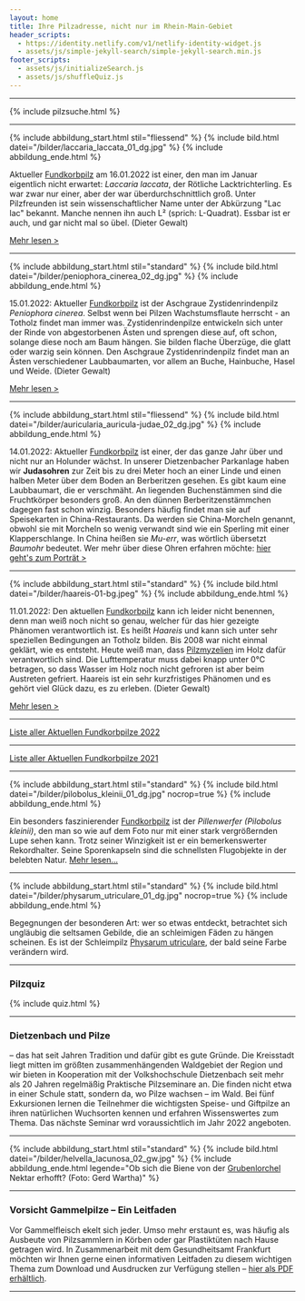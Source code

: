 ```yaml
---
layout: home
title: Ihre Pilzadresse, nicht nur im Rhein-Main-Gebiet
header_scripts:
  - https://identity.netlify.com/v1/netlify-identity-widget.js
  - assets/js/simple-jekyll-search/simple-jekyll-search.min.js
footer_scripts:
  - assets/js/initializeSearch.js
  - assets/js/shuffleQuiz.js
---
```

- - -

{% include pilzsuche.html %}

- - -

{% include abbildung_start.html stil="fliessend" %}
{% include bild.html datei="/bilder/laccaria_laccata_01_dg.jpg" %}
{% include abbildung_ende.html %}

Aktueller [Fundkorbpilz](AA "Glossar-") am 16.01.2022 ist einer, den man im Januar eigentlich nicht erwartet: *Laccaria laccata*, der Rötliche Lacktrichterling. Es war zwar nur einer, aber der war überdurchschnittlich groß. Unter Pilzfreunden ist sein wissenschaftlicher Name unter der Abkürzung "Lac lac" bekannt. Manche nennen ihn auch L² (sprich: L-Quadrat). Essbar ist er auch, und gar nicht mal so übel. (Dieter Gewalt)

[Mehr lesen >](/pilze/laccaria-laccata-rötlicher-lacktrichterling)

<div style="clear:  both"></div>

- - -

{% include abbildung_start.html stil="standard" %}
{% include bild.html datei="/bilder/peniophora_cinerea_02_dg.jpg" %}
{% include abbildung_ende.html %}

15.01.2022: Aktueller [Fundkorbpilz](AA "Glossar-") ist der Aschgraue Zystidenrindenpilz *Peniophora cinerea*. Selbst wenn bei Pilzen Wachstumsflaute herrscht - an Totholz findet man immer was. Zystidenrindenpilze entwickeln sich unter der Rinde von abgestorbenen Ästen und sprengen diese auf, oft schon, solange diese noch am Baum hängen. Sie bilden flache Überzüge, die glatt oder warzig sein können. Den Aschgraue Zystidenrindenpilz findet man an Ästen verschiedener Laubbaumarten, vor allem an Buche, Hainbuche, Hasel und Weide. (Dieter Gewalt)

[Mehr lesen >](/pilze/peniophora-cinerea-aschgrauer-zystidenrindenpilz)

- - -

{% include abbildung_start.html stil="fliessend" %}
{% include bild.html datei="/bilder/auricularia_auricula-judae_02_dg.jpg" %}
{% include abbildung_ende.html %}

14.01.2022: Aktueller [Fundkorbpilz](AA "Glossar-") ist einer, der das ganze Jahr über und nicht nur an Holunder wächst. In unserer Dietzenbacher Parkanlage haben wir **Judasohren** zur Zeit bis zu drei Meter hoch an einer Linde und einen halben Meter über dem Boden an Berberitzen gesehen. Es gibt kaum eine Laubbaumart, die er verschmäht. An liegenden Buchenstämmen sind die Fruchtkörper besonders groß. An den dünnen Berberitzenstämmchen dagegen  fast schon winzig. Besonders häufig findet man sie auf Speisekarten in China-Restaurants. Da werden sie China-Morcheln genannt, obwohl sie mit Morcheln so wenig verwandt sind wie ein Sperling mit einer Klapperschlange. In China heißen sie *Mu-err*, was wörtlich übersetzt *Baumohr* bedeutet. Wer mehr über diese Ohren erfahren möchte: [hier geht's zum Porträt >](/pilze/auricularia-auricula-judae-judasohr)

<div style="clear:  both"></div>

- - -

{% include abbildung_start.html stil="standard" %}
{% include bild.html datei="/bilder/haareis-01-bg.jpeg" %}
{% include abbildung_ende.html %}

11.01.2022: Den aktuellen [Fundkorbpilz](AA "Glossar-") kann ich leider nicht benennen, denn man weiß noch nicht so genau, welcher für das hier gezeigte Phänomen verantwortlich ist. Es heißt *Haareis* und kann sich unter sehr speziellen Bedingungen an Totholz bilden. Bis 2008 war nicht einmal geklärt, wie es entsteht. Heute weiß man, dass [Pilzmyzelien](Myzel "Glossar") im Holz dafür verantwortlich sind. Die Lufttemperatur muss dabei knapp unter 0°C betragen, so dass Wasser im Holz noch nicht gefroren ist aber beim Austreten gefriert. Haareis ist ein sehr kurzfristiges Phänomen und es gehört viel Glück dazu, es zu erleben. (Dieter Gewalt)

[Mehr lesen >](/artikel/haareis)

- - -

[Liste aller Aktuellen Fundkorbpilze 2022](/artikel/liste-aller-aktuellen-fundkorbpilze-2022.html)

- - -

[Liste aller Aktuellen Fundkorbpilze 2021](/artikel/liste-aller-aktuellen-fundkorbpilze-2021.html)

- - -

{% include abbildung_start.html stil="standard" %}
{% include bild.html datei="/bilder/pilobolus_kleinii_01_dg.jpg" nocrop=true %}
{% include abbildung_ende.html %}

Ein besonders faszinierender [Fundkorbpilz](AA "Glossar-") ist der *Pillenwerfer (Pilobolus kleinii)*, den man so wie auf dem Foto nur mit einer stark vergrößernden Lupe sehen kann. Trotz seiner Winzigkeit ist er ein bemerkenswerter Rekordhalter. Seine Sporenkapseln sind die schnellsten Flugobjekte in der belebten Natur. [Mehr lesen...](/pilze/pilobolus-kleinii-pillenwerfer)

- - -

{% include abbildung_start.html stil="standard" %}
{% include bild.html datei="/bilder/physarum_utriculare_01_dg.jpg" nocrop=true %}
{% include abbildung_ende.html %}

Begegnungen der besonderen Art: wer so etwas entdeckt, betrachtet sich ungläubig die seltsamen Gebilde, die an schleimigen Fäden zu hängen scheinen. Es ist der Schleimpilz [Physarum utriculare](/pilze/physarum-utriculare-fadenfruchtschleimpilz), der bald seine Farbe verändern wird.

- - -

### Pilzquiz

{% include quiz.html %}

- - -

### Dietzenbach und Pilze

– das hat seit Jahren Tradition und dafür gibt es gute Gründe. Die Kreisstadt liegt mitten im größten zusammenhängenden Waldgebiet der Region und wir bieten in Kooperation mit der Volkshochschule Dietzenbach seit mehr als 20 Jahren regelmäßig Praktische Pilzseminare an. Die finden nicht etwa in einer Schule statt, sondern da, wo Pilze wachsen – im Wald. Bei fünf Exkursionen lernen die Teilnehmer die wichtigsten Speise- und Giftpilze an ihren natürlichen Wuchsorten kennen und erfahren Wissenswertes zum Thema. Das nächste Seminar wrd voraussichtlich im Jahr 2022 angeboten.  

- - -

{% include abbildung_start.html stil="standard" %}
{% include bild.html datei="/bilder/helvella_lacunosa_02_gw.jpg" %}
{% include abbildung_ende.html legende="Ob sich die Biene von der <a href='/pilze/helvella-lacunosa-grubenlorchel'>Grubenlorchel</a> Nektar erhofft?  (Foto: Gerd Wartha)" %}

- - -

### Vorsicht Gammelpilze – Ein Leitfaden

Vor Gammelfleisch ekelt sich jeder. Umso mehr erstaunt es, was häufig als Ausbeute von Pilzsammlern in Körben oder gar Plastiktüten nach Hause getragen wird. In Zusammenarbeit mit dem Gesundheitsamt Frankfurt möchten wir Ihnen gerne einen informativen Leitfaden zu diesem wichtigen Thema zum Download und Ausdrucken zur Verfügung stellen – [hier als PDF erhältlich](/assets/docs/Fundkorb.de-Gammelpilze.pdf).

- - -